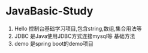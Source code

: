 # JavaBasic-Study

1. Hello 控制台基础学习项目,包含string,数组,集合用法等
2. JDBC 是Java使用JDBC方式连接mysql等 基础方法
3. demo 是spring boot的demo项目
